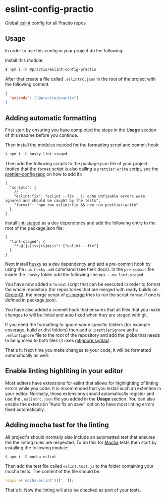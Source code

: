 # eslint-config-practio

Global [eslint](https://eslint.org/) config for all Practio repos

## Usage

In order to use this config in your project do the following:

Install this module:

```bash
$ npm i -D @practio/eslint-config-practio
```

After that create a file called `.eslintrc.json` in the root of the project with the following content:

```json
{
  "extends": ["@practio/practio"]
}
```

## Adding automatic formatting

First start by ensuring you have completed the steps in the **Usage** section of this readme before you continue.

Then install the modules needed for the formatting script and commit hook:

```bash
$ npm i -D husky lint-staged
```

Then add the following scripts to the package.json file of your project (notice that the `format` script is also calling a `prettier:write` script, see the [prettier-config repo](https://github.com/practio/prettier-config) on how to add it):

```jsonc
{
  "scripts": {
    // ...
    "eslint:fix": "eslint --fix . || echo Unfixable errors were ignored and should be caught by the tests",
    "format": "npm run eslint:fix && npm run prettier:write"
  }
}
```

Install [lint-staged](https://www.npmjs.com/package/lint-staged) as a dev dependency and add the following entry to the root of the package.json file:

```jsonc
{
  "lint-staged": {
    "*.@(js|jsx|ts|mjs)": ["eslint --fix"]
  }
}
```

Next install [husky](https://typicode.github.io/husky/#/?id=install) as a dev dependency and add a pre-commit hook by using the `npx husky add` command (see their docs). In the `pre-commit` file inside the `.husky` folder add the following line `npx --no lint-staged`.

You have now added a `format` script that can be executed in order to format the whole repository (for repositories that are merged with ready builds on [Circle-CI](https://app.circleci.com/projects/project-dashboard/github/practio/), the merge script of [ci-merge](https://github.com/practio/ci-merge) tries to run the script `format` if one is defined in package.json).

You have also added a commit hook that ensures that all files that you make changes to will be linted and auto fixed when they are staged with git.

If you need the formatting to ignore some specific folders (for example coverage, build or dist folders) then add a `.prettierignore` and a `.eslintignore` file to the root of the repository and add the globs that needs to be ignored to both files (it uses [gitignore syntax](https://git-scm.com/docs/gitignore#_pattern_format)).

That's it. Next time you make changes to your code, it will be formatted automatically as well.

## Enable linting highliting in your editor

Most editors have extensions for eslint that allows for highlighting of linting errors while you code. It is recommnded that you install such an extention in your editor. Normally, those extensions should automatically register and use the `.eslintrc.json` file you added in the **Usage** section. You can also enable the extension "Auto fix on save" option to have most linting errors fixed automatically.

## Adding mocha test for the linting

All project's should normally also include an automatted test that ensures the the linting rules are respected. To do this for [Mocha](https://mochajs.org/) tests then start by installing the following module:

```bash
$ npm i -D mocha-eslint
```

Then add the test file called `eslint.test.js` to the folder containing your mocha tests. The content of the file should be:

```javascript
require('mocha-eslint')(['.']);
```

That's it. Now the linting will also be checked as part of your tests.

